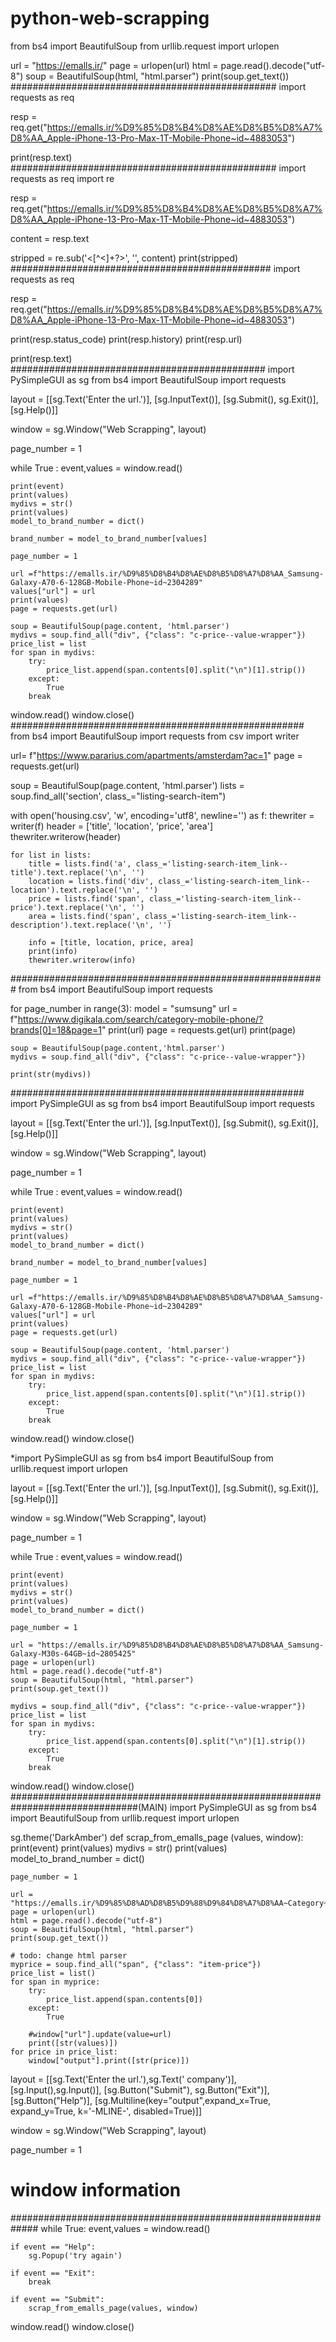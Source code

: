 # python-web-scrapping

from bs4 import BeautifulSoup
from urllib.request import urlopen

url = "https://emalls.ir/"
page = urlopen(url)
html = page.read().decode("utf-8")
soup = BeautifulSoup(html, "html.parser")
print(soup.get_text())
################################################
import requests as req

resp = req.get("https://emalls.ir/%D9%85%D8%B4%D8%AE%D8%B5%D8%A7%D8%AA_Apple-iPhone-13-Pro-Max-1T-Mobile-Phone~id~4883053")

print(resp.text)
################################################
import requests as req
import re

resp = req.get("https://emalls.ir/%D9%85%D8%B4%D8%AE%D8%B5%D8%A7%D8%AA_Apple-iPhone-13-Pro-Max-1T-Mobile-Phone~id~4883053")

content = resp.text

stripped = re.sub('<[^<]+?>', '', content)
print(stripped)
###############################################
import requests as req

resp = req.get("https://emalls.ir/%D9%85%D8%B4%D8%AE%D8%B5%D8%A7%D8%AA_Apple-iPhone-13-Pro-Max-1T-Mobile-Phone~id~4883053")

print(resp.status_code)
print(resp.history)
print(resp.url)

print(resp.text)
##############################################
import PySimpleGUI as sg
from bs4 import BeautifulSoup
import requests

layout = [[sg.Text('Enter the url.')],
                 [sg.InputText()],
                 [sg.Submit(), sg.Exit()],
                 [sg.Help()]]

window = sg.Window("Web Scrapping", layout)

page_number = 1

while True :
    event,values = window.read()

    print(event)
    print(values)
    mydivs = str()
    print(values)
    model_to_brand_number = dict()

    brand_number = model_to_brand_number[values]

    page_number = 1

    url =f"https://emalls.ir/%D9%85%D8%B4%D8%AE%D8%B5%D8%A7%D8%AA_Samsung-Galaxy-A70-6-128GB-Mobile-Phone~id~2304289"
    values["url"] = url
    print(values)
    page = requests.get(url)

    soup = BeautifulSoup(page.content, 'html.parser')
    mydivs = soup.find_all("div", {"class": "c-price--value-wrapper"})
    price_list = list
    for span in mydivs:
        try:
            price_list.append(span.contents[0].split("\n")[1].strip())
        except:
            True
        break

window.read()
window.close()
#####################################################
from bs4 import BeautifulSoup
import requests
from csv import writer

url= f"https://www.pararius.com/apartments/amsterdam?ac=1"
page = requests.get(url)

soup = BeautifulSoup(page.content, 'html.parser')
lists = soup.find_all('section', class_="listing-search-item")

with open('housing.csv', 'w', encoding='utf8', newline='') as f:
    thewriter = writer(f)
    header = ['title', 'location', 'price', 'area']
    thewriter.writerow(header)

    for list in lists:
        title = lists.find('a', class_='listing-search-item_link--title').text.replace('\n', '')
        location = lists.find('div', class_='listing-search-item_link--location').text.replace('\n', '')
        price = lists.find('span', class_='listing-search-item_link--price').text.replace('\n', '')
        area = lists.find('span', class_='listing-search-item_link--description').text.replace('\n', '')

        info = [title, location, price, area]
        print(info)
        thewriter.writerow(info)

#########################################################
from bs4 import BeautifulSoup
import requests

for page_number in range(3):
    model = "sumsung"
    url = f"https://www.digikala.com/search/category-mobile-phone/?brands[0]=18&page=1"
    print(url)
    page = requests.get(url)
    print(page)

    soup = BeautifulSoup(page.content,'html.parser')
    mydivs = soup.find_all("div", {"class": "c-price--value-wrapper"})

    print(str(mydivs))
 #####################################################
 import PySimpleGUI as sg
from bs4 import BeautifulSoup
import requests

layout = [[sg.Text('Enter the url.')],
                 [sg.InputText()],
                 [sg.Submit(), sg.Exit()],
                 [sg.Help()]]

window = sg.Window("Web Scrapping", layout)

page_number = 1

while True :
    event,values = window.read()

    print(event)
    print(values)
    mydivs = str()
    print(values)
    model_to_brand_number = dict()

    brand_number = model_to_brand_number[values]

    page_number = 1

    url =f"https://emalls.ir/%D9%85%D8%B4%D8%AE%D8%B5%D8%A7%D8%AA_Samsung-Galaxy-A70-6-128GB-Mobile-Phone~id~2304289"
    values["url"] = url
    print(values)
    page = requests.get(url)

    soup = BeautifulSoup(page.content, 'html.parser')
    mydivs = soup.find_all("div", {"class": "c-price--value-wrapper"})
    price_list = list
    for span in mydivs:
        try:
            price_list.append(span.contents[0].split("\n")[1].strip())
        except:
            True
        break

window.read()
window.close()

*import PySimpleGUI as sg
from bs4 import BeautifulSoup
from urllib.request import urlopen

layout = [[sg.Text('Enter the url.')],
                 [sg.InputText()],
                 [sg.Submit(), sg.Exit()],
                 [sg.Help()]]

window = sg.Window("Web Scrapping", layout)

page_number = 1

while True :
    event,values = window.read()

    print(event)
    print(values)
    mydivs = str()
    print(values)
    model_to_brand_number = dict()

    page_number = 1

    url = "https://emalls.ir/%D9%85%D8%B4%D8%AE%D8%B5%D8%A7%D8%AA_Samsung-Galaxy-M30s-64GB~id~2805425"
    page = urlopen(url)
    html = page.read().decode("utf-8")
    soup = BeautifulSoup(html, "html.parser")
    print(soup.get_text())

    mydivs = soup.find_all("div", {"class": "c-price--value-wrapper"})
    price_list = list
    for span in mydivs:
        try:
            price_list.append(span.contents[0].split("\n")[1].strip())
        except:
            True
        break

window.read()
window.close()
###############################################################################(MAIN)
import PySimpleGUI as sg
from bs4 import BeautifulSoup
from urllib.request import urlopen

sg.theme('DarkAmber')
def scrap_from_emalls_page (values, window):
    print(event)
    print(values)
    mydivs = str()
    print(values)
    model_to_brand_number = dict()

    page_number = 1

    url = "https://emalls.ir/%D9%85%D8%AD%D8%B5%D9%88%D9%84%D8%A7%D8%AA~Category~39"
    page = urlopen(url)
    html = page.read().decode("utf-8")
    soup = BeautifulSoup(html, "html.parser")
    print(soup.get_text())

    # todo: change html parser
    myprice = soup.find_all("span", {"class": "item-price"})
    price_list = list()
    for span in myprice:
        try:
            price_list.append(span.contents[0])
        except:
            True

        #window["url"].update(value=url)
        print([str(values)])
    for price in price_list:
        window["output"].print([str(price)])

layout = [[sg.Text('Enter the url.'),sg.Text('                                                            company')],
            [sg.Input(),sg.Input()],
            [sg.Button("Submit"),
            sg.Button("Exit")],
            [sg.Button("Help")],
              [sg.Multiline(key="output",expand_x=True, expand_y=True, k='-MLINE-', disabled=True)]]

window = sg.Window("Web Scrapping", layout)

page_number = 1

# window information
#############################################################
while True:
    event,values = window.read()

    if event == "Help":
        sg.Popup('try again')

    if event == "Exit":
        break

    if event == "Submit":
        scrap_from_emalls_page(values, window)
window.read()
window.close()



